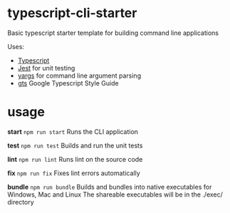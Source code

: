# typescript-cli-starter
Basic typescript starter template for building command line applications

Uses:
  - [Typescript](https://www.typescriptlang.org/)
  - [Jest](https://jestjs.io/) for unit testing
  - [yargs](http://yargs.js.org/) for command line argument parsing
  - [gts](https://github.com/google/gts) Google Typescript Style Guide

# usage
**start**
`npm run start`
Runs the CLI application

**test**
`npm run test`
Builds and run the unit tests

**lint**
`npm run lint`
Runs lint on the source code

**fix**
`npm run fix`
Fixes lint errors automatically

**bundle**
`npm run bundle`
Builds and bundles into native executables for Windows, Mac and Linux
The shareable executables will be in the ./exec/ directory
